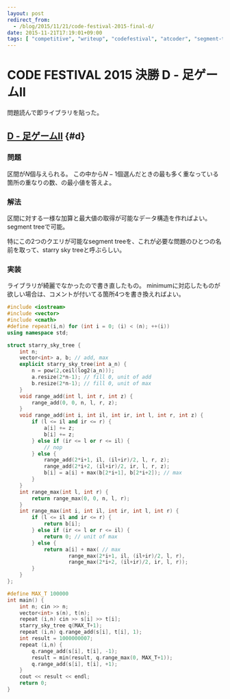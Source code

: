 ```yaml
---
layout: post
redirect_from:
  - /blog/2015/11/21/code-festival-2015-final-d/
date: 2015-11-21T17:19:01+09:00
tags: [ "competitive", "writeup", "codefestival", "atcoder", "segment-tree", "starry-sky-tree", "range-add-query", "range-maximum-query", "library" ]
---
```


# CODE FESTIVAL 2015 決勝 D - 足ゲームII

問題読んで即ライブラリを貼った。

<!-- more -->

## [D - 足ゲームII](https://beta.atcoder.jp/contests/code-festival-2015-final-open/tasks/codefestival_2015_final_d) {#d}

### 問題

区間が$N$個与えられる。
この中から$N-1$個選んだときの最も多く重なっている箇所の重なりの数、の最小値を答えよ。

### 解法

区間に対する一様な加算と最大値の取得が可能なデータ構造を作ればよい。
segment treeで可能。

特にこの2つのクエリが可能なsegment treeを、これが必要な問題のひとつの名前を取って、starry sky treeと呼ぶらしい。

### 実装

ライブラリが綺麗でなかったので書き直したもの。
minimumに対応したものが欲しい場合は、コメントが付いてる箇所4つを書き換えればよい。

``` c++
#include <iostream>
#include <vector>
#include <cmath>
#define repeat(i,n) for (int i = 0; (i) < (n); ++(i))
using namespace std;

struct starry_sky_tree {
    int n;
    vector<int> a, b; // add, max
    explicit starry_sky_tree(int a_n) {
        n = pow(2,ceil(log2(a_n)));
        a.resize(2*n-1); // fill 0, unit of add
        b.resize(2*n-1); // fill 0, unit of max
    }
    void range_add(int l, int r, int z) {
        range_add(0, 0, n, l, r, z);
    }
    void range_add(int i, int il, int ir, int l, int r, int z) {
        if (l <= il and ir <= r) {
            a[i] += z;
            b[i] += z;
        } else if (ir <= l or r <= il) {
            // nop
        } else {
            range_add(2*i+1, il, (il+ir)/2, l, r, z);
            range_add(2*i+2, (il+ir)/2, ir, l, r, z);
            b[i] = a[i] + max(b[2*i+1], b[2*i+2]); // max
        }
    }
    int range_max(int l, int r) {
        return range_max(0, 0, n, l, r);
    }
    int range_max(int i, int il, int ir, int l, int r) {
        if (l <= il and ir <= r) {
            return b[i];
        } else if (ir <= l or r <= il) {
            return 0; // unit of max
        } else {
            return a[i] + max( // max
                    range_max(2*i+1, il, (il+ir)/2, l, r),
                    range_max(2*i+2, (il+ir)/2, ir, l, r));
        }
    }
};

#define MAX_T 100000
int main() {
    int n; cin >> n;
    vector<int> s(n), t(n);
    repeat (i,n) cin >> s[i] >> t[i];
    starry_sky_tree q(MAX_T+1);
    repeat (i,n) q.range_add(s[i], t[i], 1);
    int result = 1000000007;
    repeat (i,n) {
        q.range_add(s[i], t[i], -1);
        result = min(result, q.range_max(0, MAX_T+1));
        q.range_add(s[i], t[i], +1);
    }
    cout << result << endl;
    return 0;
}
```
